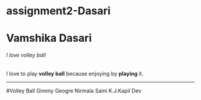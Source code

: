 # assignment2-Dasari
# Vamshika Dasari
###### I love volley ball
I love to play **volley ball** because enjoying by **playing** it.
****
#Volley Ball
Gimmy Geogre
Nirmala Saini
K.J.Kapil Dev
